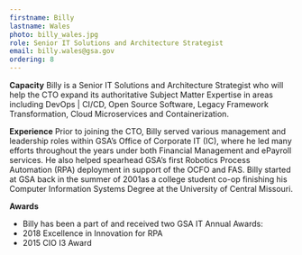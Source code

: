 ```yaml
---
firstname: Billy
lastname: Wales
photo: billy_wales.jpg
role: Senior IT Solutions and Architecture Strategist
email: billy.wales@gsa.gov 
ordering: 8
---
```


**Capacity**
Billy is a Senior IT Solutions and Architecture Strategist who will help the CTO expand its authoritative Subject Matter Expertise in areas including DevOps | CI/CD, Open Source Software, Legacy Framework Transformation, Cloud Microservices and Containerization.

**Experience**
Prior to joining the CTO, Billy served various management and leadership roles within GSA’s Office of Corporate IT (IC), where he led many efforts throughout the years under both Financial Management and ePayroll services. He also helped spearhead GSA’s first Robotics Process Automation (RPA) deployment in support of the OCFO and FAS. Billy started at GSA back in the summer of 2001as a college student co-op finishing his Computer Information Systems Degree at the University of Central Missouri.

**Awards**
* Billy has been a part of and received two GSA IT Annual Awards:
* 2018 Excellence in Innovation for RPA
* 2015 CIO I3 Award
